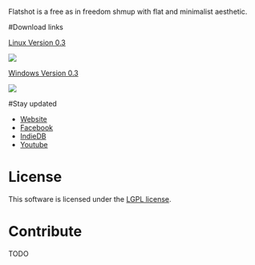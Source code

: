 Flatshot is a free as in freedom shmup with flat and minimalist aesthetic.

#Download links

[Linux Version 0.3](http://rosalilastudio.com/ftp/flatshot/FlatshotLinux64bits.zip)

[![](http://flatshot.rosalilastudio.com//content/images/2016/04/linux_download-1.png)](http://rosalilastudio.com/ftp/flatshot/FlatshotLinux64bits.zip)

[Windows Version 0.3](http://rosalilastudio.com/ftp/flatshot/FlatshotWindows.zip)

[![](http://flatshot.rosalilastudio.com//content/images/2016/04/windows_download-1.png)](http://rosalilastudio.com/ftp/flatshot/FlatshotWindows.zip)

#Stay updated

* [Website](flatshot.rosalilastudio.com)
* [Facebook](www.facebook.com/FlatshotGame)
* [IndieDB](http://www.indiedb.com/games/flatshot)
* [Youtube](https://www.youtube.com/channel/UC3l-BSOiy8IaHQo6tFca0cQ)

# License

This software is licensed under the [LGPL license](https://www.gnu.org/licenses/lgpl-3.0.en.html).

# Contribute

TODO
